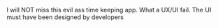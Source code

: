 <!--
id: 752775622
link: http://kevinisom.info/post/752775622/i-will-not-miss-this-evil-ass-time-keeping-app
slug: i-will-not-miss-this-evil-ass-time-keeping-app
date: Wed Jun 30 2010 18:36:24 GMT+1200 (NZST)
raw: {"blog_name":"kevinisom","id":752775622,"post_url":"http://kevinisom.info/post/752775622/i-will-not-miss-this-evil-ass-time-keeping-app","slug":"i-will-not-miss-this-evil-ass-time-keeping-app","type":"text","date":"2010-06-30 06:36:24 GMT","timestamp":1277879784,"state":"published","format":"html","reblog_key":"WTKIl6Va","tags":[],"short_url":"http://tmblr.co/Zw68Yyitd76","highlighted":[],"feed_item":"http://twitter.com/kev_nz/statuses/17387901595","from_feed_id":"650289","note_count":0,"title":null,"body":"<p>I will NOT miss this evil ass time keeping app. What a UX/UI fail. The UI must have been designed by developers</p>"}
publish: 2010-06-030
tags: 
title: null
-->


I will NOT miss this evil ass time keeping app. What a UX/UI fail. The
UI must have been designed by developers


